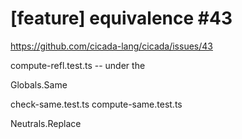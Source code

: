 # [feature] equivalence #43

https://github.com/cicada-lang/cicada/issues/43

compute-refl.test.ts -- under the

Globals.Same

check-same.test.ts
compute-same.test.ts

Neutrals.Replace
